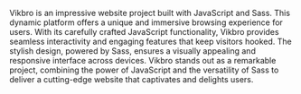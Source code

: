Vikbro is an impressive website project built with JavaScript and Sass. This dynamic platform offers a unique and immersive browsing experience for users. With its carefully crafted JavaScript functionality, Vikbro provides seamless interactivity and engaging features that keep visitors hooked. The stylish design, powered by Sass, ensures a visually appealing and responsive interface across devices. Vikbro stands out as a remarkable project, combining the power of JavaScript and the versatility of Sass to deliver a cutting-edge website that captivates and delights users.
